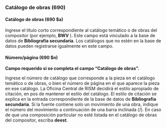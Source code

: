 ### Catálogo de obras (690)

#### Catálogo de obras (690 $a)

Ingrese el título corto correspondiente al catálogo temático o de obras del compositor (por ejemplo, **BWV** ). Este campo está vinculado a la base de datos de **Bibliografía secundaria**. Los catálogos que no estén en la base de datos pueden registrarse igualmente en este campo.

#### Número/página (690 $n)

**Campo requerido si se completa el campo “Catálogo de obras”.**

Ingrese el número de catálogo que corresponde a la pieza en el catálogo temático o de obras, o bien el número de página en el que aparece la pieza en ese catálogo. La Oficina Central de RISM decidirá el estilo apropiado de citación, en pos de mantener el estilo del catálogo. El estilo de citación se explica en la entrada correspondiente de la base de datos de **Bibliografía secundaria**. Si la fuente contiene solo un movimiento de una obra, indique el número del movimiento a continuación de una barra inclinada (/). En caso de que una composición particular no esté listada en el catálogo de obras del compositor, escriba **deest**.